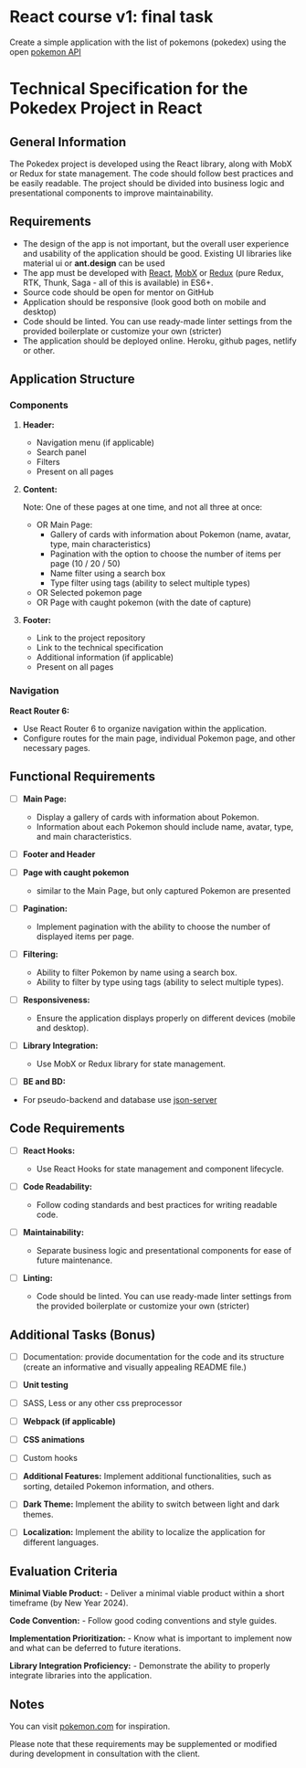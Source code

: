 # React course v1: final task
Create a simple application with the list of pokemons (pokedex) using the open [pokemon API](http://pokeapi.co)

# Technical Specification for the Pokedex Project in React

## General Information
The Pokedex project is developed using the React library, along with MobX or Redux for state management. The code should follow best practices and be easily readable. The project should be divided into business logic and presentational components to improve maintainability.

## Requirements
* The design of the app is not important, but the overall user experience and usability of the application should be good. Existing UI libraries like material ui or **ant.design** can be used
* The app must be developed with [React](https://legacy.reactjs.org/), [MobX](https://mobx.js.org/README.html) or [Redux](https://redux.js.org/) (pure Redux, RTK, Thunk, Saga - all of this is available) in ES6+.
* Source code should be open for mentor on GitHub
* Application should be responsive (look good both on mobile and desktop)
* Code should be linted. You can use ready-made linter settings from the provided boilerplate or customize your own (stricter)
* The application should be deployed online. Heroku, github pages, netlify or other.

## Application Structure

### Components
1. **Header:**
   - Navigation menu (if applicable)
   - Search panel
   - Filters
   - Present on all pages

2. **Content:**
   
   Note: One of these pages at one time, and not all three at once:
   - OR Main Page:
     - Gallery of cards with information about Pokemon (name, avatar, type, main characteristics)
     - Pagination with the option to choose the number of items per page (10 / 20 / 50)
     - Name filter using a search box
     - Type filter using tags (ability to select multiple types)
   - OR Selected pokemon page
   - OR Page with caught pokemon (with the date of capture)

4. **Footer:**
   - Link to the project repository
   - Link to the technical specification
   - Additional information (if applicable)
   - Present on all pages

### Navigation
 **React Router 6:**
   - Use React Router 6 to organize navigation within the application.
   - Configure routes for the main page, individual Pokemon page, and other necessary pages.

## Functional Requirements

 - [ ] **Main Page:**
   - Display a gallery of cards with information about Pokemon.
   - Information about each Pokemon should include name, avatar, type, and main characteristics.

 - [ ] **Footer and Header**

 - [ ] **Page with caught pokemon**
   - similar to the Main Page, but only captured Pokemon are presented

 - [ ] **Pagination:**
   - Implement pagination with the ability to choose the number of displayed items per page.

 - [ ] **Filtering:**
   - Ability to filter Pokemon by name using a search box.
   - Ability to filter by type using tags (ability to select multiple types).

 - [ ] **Responsiveness:**
   - Ensure the application displays properly on different devices (mobile and desktop).

 - [ ] **Library Integration:**
   - Use MobX or Redux library for state management.

  - [ ] **BE and BD:**
   - For pseudo-backend and database use [json-server](https://www.npmjs.com/package/json-server)

## Code Requirements

- [ ] **React Hooks:**
    - Use React Hooks for state management and component lifecycle.

- [ ] **Code Readability:**
    - Follow coding standards and best practices for writing readable code.

- [ ] **Maintainability:**
    - Separate business logic and presentational components for ease of future maintenance.

- [ ] **Linting:**
    - Code should be linted. You can use ready-made linter settings from the provided boilerplate or customize your own (stricter)

## Additional Tasks (Bonus)

- [ ] Documentation: provide documentation for the code and its structure (create an informative and visually appealing README file.)
- [ ] **Unit testing**
- [ ] SASS, Less or any other css preprocessor
- [ ] **Webpack (if applicable)**
- [ ] **CSS animations**
- [ ] Custom hooks
- [ ] **Additional Features:** Implement additional functionalities, such as sorting, detailed Pokemon information, and others.
- [ ] **Dark Theme:** Implement the ability to switch between light and dark themes.
- [ ] **Localization:** Implement the ability to localize the application for different languages.


## Evaluation Criteria

 **Minimal Viable Product:**
    - Deliver a minimal viable product within a short timeframe (by New Year 2024).

 **Code Convention:**
    - Follow good coding conventions and style guides.

 **Implementation Prioritization:**
    - Know what is important to implement now and what can be deferred to future iterations.

 **Library Integration Proficiency:**
    - Demonstrate the ability to properly integrate libraries into the application.


## Notes
You can visit [pokemon.com](https://www.pokemon.com/us/pokedex) for inspiration.

Please note that these requirements may be supplemented or modified during development in consultation with the client.

